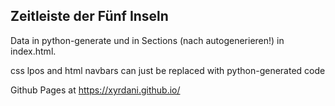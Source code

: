 ## Zeitleiste der Fünf Inseln

Data in python-generate und in Sections (nach autogenerieren!) in index.html.

css lpos and html navbars can just be replaced with python-generated code

Github Pages at https://xyrdani.github.io/